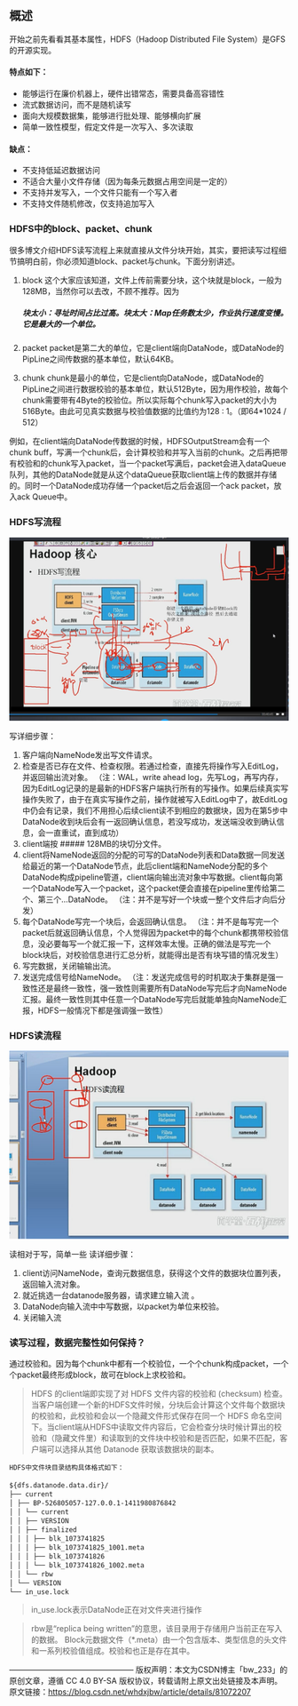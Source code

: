 ## 概述
开始之前先看看其基本属性，HDFS（Hadoop Distributed File System）是GFS的开源实现。

#### 特点如下：

*  能够运行在廉价机器上，硬件出错常态，需要具备高容错性
* 流式数据访问，而不是随机读写
* 面向大规模数据集，能够进行批处理、能够横向扩展
* 简单一致性模型，假定文件是一次写入、多次读取
#### 缺点：

* 不支持低延迟数据访问
* 不适合大量小文件存储（因为每条元数据占用空间是一定的）
* 不支持并发写入，一个文件只能有一个写入者
* 不支持文件随机修改，仅支持追加写入
### HDFS中的block、packet、chunk

很多博文介绍HDFS读写流程上来就直接从文件分块开始，其实，要把读写过程细节搞明白前，你必须知道block、packet与chunk。下面分别讲述。

1. block
这个大家应该知道，文件上传前需要分块，这个块就是block，一般为128MB，当然你可以去改，不顾不推荐。因为
    ##### 块太小：寻址时间占比过高。块太大：Map任务数太少，作业执行速度变慢。它是最大的一个单位。

2. packet
packet是第二大的单位，它是client端向DataNode，或DataNode的PipLine之间传数据的基本单位，默认64KB。

3. chunk
chunk是最小的单位，它是client向DataNode，或DataNode的PipLine之间进行数据校验的基本单位，默认512Byte，因为用作校验，故每个chunk需要带有4Byte的校验位。所以实际每个chunk写入packet的大小为516Byte。由此可见真实数据与校验值数据的比值约为128 : 1。（即64*1024 / 512）

例如，在client端向DataNode传数据的时候，HDFSOutputStream会有一个chunk buff，写满一个chunk后，会计算校验和并写入当前的chunk。之后再把带有校验和的chunk写入packet，当一个packet写满后，packet会进入dataQueue队列，其他的DataNode就是从这个dataQueue获取client端上传的数据并存储的。同时一个DataNode成功存储一个packet后之后会返回一个ack packet，放入ack Queue中。

### HDFS写流程

![Image text](https://github.com/1367379258/BigDataEd/blob/master/hadoop/photo/HDFS%E5%86%99%E6%B5%81%E7%A8%8B.jpg)

写详细步骤：
1. 客户端向NameNode发出写文件请求。
2. 检查是否已存在文件、检查权限。若通过检查，直接先将操作写入EditLog，并返回输出流对象。
（注：WAL，write ahead log，先写Log，再写内存，因为EditLog记录的是最新的HDFS客户端执行所有的写操作。如果后续真实写操作失败了，由于在真实写操作之前，操作就被写入EditLog中了，故EditLog中仍会有记录，我们不用担心后续client读不到相应的数据块，因为在第5步中DataNode收到块后会有一返回确认信息，若没写成功，发送端没收到确认信息，会一直重试，直到成功）
3. client端按
		##### 128MB的块切分文件。
4. client将NameNode返回的分配的可写的DataNode列表和Data数据一同发送给最近的第一个DataNode节点，此后client端和NameNode分配的多个DataNode构成pipeline管道，client端向输出流对象中写数据。client每向第一个DataNode写入一个packet，这个packet便会直接在pipeline里传给第二个、第三个…DataNode。
（注：并不是写好一个块或一整个文件后才向后分发）
5. 每个DataNode写完一个块后，会返回确认信息。
（注：并不是每写完一个packet后就返回确认信息，个人觉得因为packet中的每个chunk都携带校验信息，没必要每写一个就汇报一下，这样效率太慢。正确的做法是写完一个block块后，对校验信息进行汇总分析，就能得出是否有块写错的情况发生）
6. 写完数据，关闭输输出流。
7. 发送完成信号给NameNode。
（注：发送完成信号的时机取决于集群是强一致性还是最终一致性，强一致性则需要所有DataNode写完后才向NameNode汇报。最终一致性则其中任意一个DataNode写完后就能单独向NameNode汇报，HDFS一般情况下都是强调强一致性）


### HDFS读流程

![Image text](https://github.com/1367379258/BigDataEd/blob/master/hadoop/photo/HDFS%E8%AF%BB%E6%B5%81%E7%A8%8B.jpg)

读相对于写，简单一些
读详细步骤：

1. client访问NameNode，查询元数据信息，获得这个文件的数据块位置列表，返回输入流对象。
2. 就近挑选一台datanode服务器，请求建立输入流 。
3. DataNode向输入流中中写数据，以packet为单位来校验。
4. 关闭输入流

### 读写过程，数据完整性如何保持？
通过校验和。因为每个chunk中都有一个校验位，一个个chunk构成packet，一个个packet最终形成block，故可在block上求校验和。

> HDFS 的client端即实现了对 HDFS 文件内容的校验和 (checksum) 检查。当客户端创建一个新的HDFS文件时候，分块后会计算这个文件每个数据块的校验和，此校验和会以一个隐藏文件形式保存在同一个 HDFS 命名空间下。当client端从HDFS中读取文件内容后，它会检查分块时候计算出的校验和（隐藏文件里）和读取到的文件块中校验和是否匹配，如果不匹配，客户端可以选择从其他 Datanode 获取该数据块的副本。

> 
	HDFS中文件块目录结构具体格式如下：

	${dfs.datanode.data.dir}/
	├── current
	│ ├── BP-526805057-127.0.0.1-1411980876842
	│ │ └── current
	│ │ ├── VERSION
	│ │ ├── finalized
	│ │ │ ├── blk_1073741825
	│ │ │ ├── blk_1073741825_1001.meta
	│ │ │ ├── blk_1073741826
	│ │ │ └── blk_1073741826_1002.meta
	│ │ └── rbw
	│ └── VERSION
	└── in_use.lock

> in_use.lock表示DataNode正在对文件夹进行操作

> rbw是“replica being written”的意思，该目录用于存储用户当前正在写入的数据。
	Block元数据文件（*.meta）由一个包含版本、类型信息的头文件和一系列校验值组成。校验和也正是存在其中。


————————————————
版权声明：本文为CSDN博主「bw_233」的原创文章，遵循 CC 4.0 BY-SA 版权协议，转载请附上原文出处链接及本声明。
原文链接：https://blog.csdn.net/whdxjbw/article/details/81072207